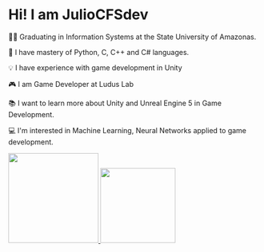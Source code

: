 # Hi! I am JulioCFSdev

  
  👨‍🎓 Graduating in Information Systems at the State University of Amazonas.
  
  🧠 I have mastery of Python, C, C++ and C# languages.
  
  💡 I have experience with game development in Unity
  
  🎮 I am Game Developer at Ludus Lab
  
  📚 I want to learn more about Unity and Unreal Engine 5 in Game Development.
  
  💻 I'm interested in Machine Learning, Neural Networks applied to game development.
  
  

<div>
  <a href="https>//https://github.com/JulioCFSdev">
  <img height="180cm" src="https://github-readme-stats.vercel.app/api?username=JulioCFSdev&show_icons=true&theme=cobalt&include_all_commits=true&count_private=true"/>
  <img height="150cm" src="https://github-readme-stats.vercel.app/api/top-langs/?username=JulioCFSdev&layout=compact&langs_count=16&theme=cobalt"/>
<div>
    
